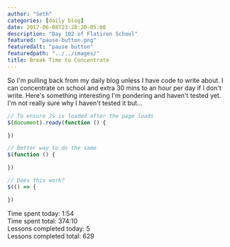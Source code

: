 ```yaml
---
author: "Seth"
categories: [daily blog]
date: 2017-06-08T23:28:20-05:00
description: "Day 102 of Flatiron School"
featured: "pause-button.png"
featuredalt: "pause button"
featuredpath: "../../images/"
title: Break Time to Concentrate
---
```


So I'm pulling back from my daily blog unless I have code to write about. I can concentrate on school and extra 30 mins to an hour per day if I don't write. Here's something interesting I'm pondering and haven't tested yet. I'm not really sure why I haven't tested it but...

```javascript
// To ensure JS is loaded after the page loads
$(document).ready(function () {

})

// Better way to do the same
$(function () {

})

// Does this work?
$(() => {

})
```

Time spent today: 1:54  
Time spent total: 374:10  
Lessons completed today: 5  
Lessons completed total: 629
